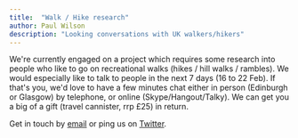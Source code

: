 ```yaml
---
title:  "Walk / Hike research"
author: Paul Wilson
description: "Looking conversations with UK walkers/hikers"
---
```


We're currently engaged on a project which requires some research into people who like to go on recreational walks (hikes / hill walks / rambles). We would especially like to talk to people in the next 7 days (16 to 22 Feb). If that's you, we'd love to have a few minutes chat either in person (Edinburgh or Glasgow) by telephone, or online (Skype/Hangout/Talky). We can get you a big of a gift (travel cannister, rrp £25) in return.

Get in touch by [email](mailto:walking@cultivatehq.com) or ping us on [Twitter](https://twitter.com/cultivatehq).



